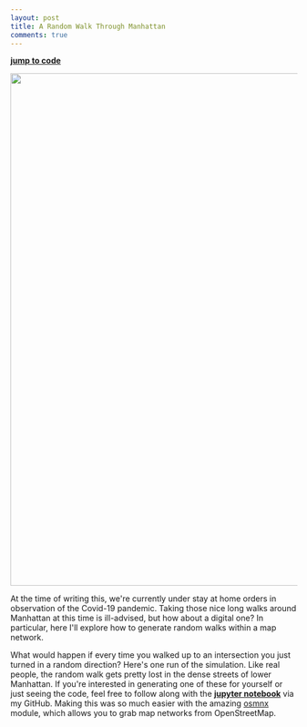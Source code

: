 ```yaml
---
layout: post
title: A Random Walk Through Manhattan
comments: true
---
```



<style>
.center {
    display: block;
    margin-left: auto;
    margin-right: auto;
}

img height="400" {
	height: 250 px;
}

</style>

[**jump to code**](https://github.com/sunnybala/sunnybala.github.io/blob/master/assets/notebooks/manhattan_random_walk.ipynb)

<img height="900" src="https://raw.githubusercontent.com/sunnybala/sunnybala.github.io/master/assets/animated_compress_7.gif" 
class="center"/>

At the time of writing this, we're currently under stay at home orders in observation of the Covid-19 pandemic. Taking those nice long walks around Manhattan at this time is ill-advised, but how about a digital one? In particular, here I'll explore how to generate random walks within a map network. 

What would happen if every time you walked up to an intersection you just turned in a random direction? Here's one run of the simulation. Like real people, the random walk gets pretty lost in the dense streets of lower Manhattan. If you're interested in generating one of these for yourself or just seeing the code, feel free to follow along with the [**jupyter notebook**](https://github.com/sunnybala/sunnybala.github.io/blob/master/assets/notebooks/manhattan_random_walk.ipynb) via my GitHub. Making this was so much easier with the amazing [osmnx](https://github.com/gboeing/osmnx) module, which allows you to grab map networks from OpenStreetMap. 

